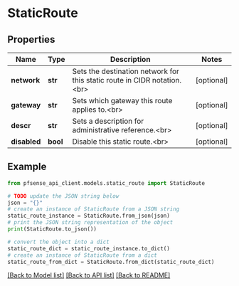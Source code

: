 # StaticRoute


## Properties

Name | Type | Description | Notes
------------ | ------------- | ------------- | -------------
**network** | **str** | Sets the destination network for this static route in CIDR notation.&lt;br&gt; | [optional] 
**gateway** | **str** | Sets which gateway this route applies to.&lt;br&gt; | [optional] 
**descr** | **str** | Sets a description for administrative reference.&lt;br&gt; | [optional] 
**disabled** | **bool** | Disable this static route.&lt;br&gt; | [optional] 

## Example

```python
from pfsense_api_client.models.static_route import StaticRoute

# TODO update the JSON string below
json = "{}"
# create an instance of StaticRoute from a JSON string
static_route_instance = StaticRoute.from_json(json)
# print the JSON string representation of the object
print(StaticRoute.to_json())

# convert the object into a dict
static_route_dict = static_route_instance.to_dict()
# create an instance of StaticRoute from a dict
static_route_from_dict = StaticRoute.from_dict(static_route_dict)
```
[[Back to Model list]](../README.md#documentation-for-models) [[Back to API list]](../README.md#documentation-for-api-endpoints) [[Back to README]](../README.md)


